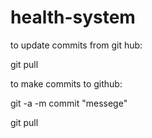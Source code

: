# health-system

to update commits from git hub:

git pull


to make commits to github:


git -a -m commit "messege"

git pull
